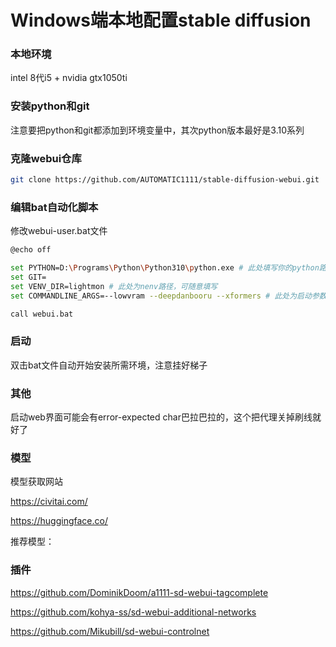 # Windows端本地配置stable diffusion

### 本地环境

intel 8代i5 + nvidia gtx1050ti

### 安装python和git

注意要把python和git都添加到环境变量中，其次python版本最好是3.10系列

### 克隆webui仓库

```bash
git clone https://github.com/AUTOMATIC1111/stable-diffusion-webui.git
```

### 编辑bat自动化脚本

修改webui-user.bat文件

```bash
@echo off

set PYTHON=D:\Programs\Python\Python310\python.exe # 此处填写你的python路径，注意不能有中文和空格
set GIT=
set VENV_DIR=lightmon # 此处为nenv路径，可随意填写
set COMMANDLINE_ARGS=--lowvram --deepdanbooru --xformers # 此处为启动参数，我的gtx1050ti显存太小，因此启用这些参数，因为是gtx1000系显卡，因此可以自动安装xformers

call webui.bat
```

### 启动

双击bat文件自动开始安装所需环境，注意挂好梯子

### 其他

启动web界面可能会有error-expected char巴拉巴拉的，这个把代理关掉刷线就好了

### 模型

模型获取网站

https://civitai.com/

https://huggingface.co/

推荐模型：



### 插件

https://github.com/DominikDoom/a1111-sd-webui-tagcomplete

https://github.com/kohya-ss/sd-webui-additional-networks

https://github.com/Mikubill/sd-webui-controlnet


